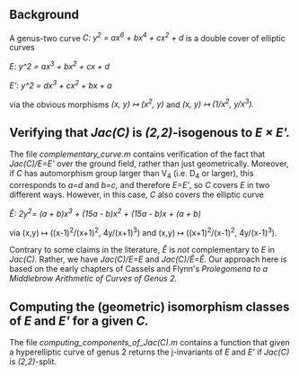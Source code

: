 ## Background
A genus-two curve _C: y<sup>2</sup> = ax<sup>6</sup> + bx<sup>4</sup> + cx<sup>2</sup> + d_ is a double cover of elliptic curves

_E: y^2 = ax<sup>3</sup> + bx<sup>2</sup> + cx + d_

_E': y^2 = dx<sup>3</sup> + cx<sup>2</sup> + bx + a_

via the obvious morphisms _(x, y) ↦ (x<sup>2</sup>, y)_ and _(x, y) ↦ (1/x<sup>2</sup>, y/x<sup>3</sup>)._

## Verifying that _Jac(C)_ is _(2,2)_-isogenous to _E × E'._
The file _complementary_curve.m_ contains verification of the fact that _Jac(C)/E=E'_ over the ground field,
rather than just geometrically. Moreover, if _C_ has automorphism group larger than V<sub>4</sub> (i.e. D<sub>4</sub> or larger),
this corresponds to _a=d_ and _b=c,_ and therefore _E=E'_, so _C_ covers _E_ in two different ways. However, in this case, _C_ also covers the elliptic curve

_Ê: 2y<sup>2</sup>= (a + b)x<sup>3</sup> + (15a - b)x<sup>2</sup> + (15a - b)x + (a + b)_

via (x,y) ↦ ((x-1)<sup>2</sup>/(x+1)<sup>2</sup>, 4y/(x+1)<sup>3</sup>) and (x,y) ↦ ((x+1)<sup>2</sup>/(x-1)<sup>2</sup>, 4y/(x-1)<sup>3</sup>).

Contrary to some claims in the literature, _Ê_ is _not_ complementary to _E_ in _Jac(C)._ Rather, we have _Jac(C)/E=E_ and _Jac(C)/Ê=Ê._ Our approach here is based on the early chapters of Cassels and Flynn's _Prolegomena to a Middlebrow Arithmetic of Curves of Genus 2._


## Computing the (geometric) isomorphism classes of _E_ and _E'_ for a given _C._
The file _computing_components_of_Jac(C).m_ contains a function that given a hyperelliptic curve of genus 2 returns the j-invariants of _E_ and _E'_ if _Jac(C)_ is _(2,2)_-split.
